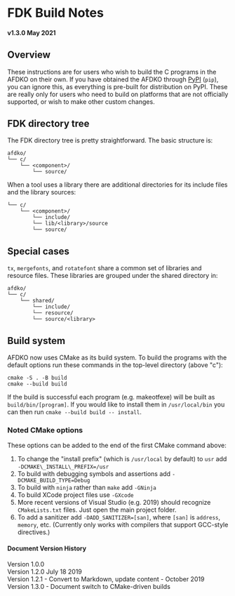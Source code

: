 # FDK Build Notes

#### v1.3.0 May 2021

## Overview
These instructions are for users who wish to build the C programs in the AFDKO on their own. If you have obtained the AFDKO through [PyPI](https://pypi.org/project/afdko/) (`pip`), you can ignore this, as everything is pre-built for distribution on PyPI. These are really only for users who need to build on platforms that are not officially supported, or wish to make other custom changes.

## FDK directory tree

The FDK directory tree is pretty straightforward. The basic structure is:
```
afdko/
└── c/
    └── <component>/
        └── source/
```

When a tool uses a library there are additional directories for its include files and the library sources:
```
└── c/
    └── <component>/
        └── include/
        └── lib/<library>/source
        └── source/
```

## Special cases
`tx`, `mergefonts`, and `rotatefont` share a common set of libraries and resource files. These libraries are grouped under the shared directory in:
```
afdko/
└── c/
    └── shared/
        └── include/
        └── resource/
        └── source/<library>
```

## Build system

AFDKO now uses CMake as its build system. To build the programs with the default options run these commands in the top-level directory (above "c"):

```
cmake -S . -B build
cmake --build build
```

If the build is successful each program (e.g. makeotfexe) will be built as `build/bin/[program]`.  If you would like to install them in `/usr/local/bin` you can then run `cmake --build build -- install`.

### Noted CMake options

These options can be added to the end of the first CMake command above:

1. To change the "install prefix" (which is `/usr/local` by default) to `usr` add `-DCMAKE\_INSTALL\_PREFIX=/usr`
2. To build with debugging symbols and assertions add `-DCMAKE_BUILD_TYPE=Debug`
3. To build with `ninja` rather than `make` add `-GNinja`
4. To build XCode project files use `-GXcode`
5. More recent versions of Visual Studio (e.g. 2019) should recognize `CMakeLists.txt` files. Just open the main project folder.
6. To add a sanitizer add `-DADD_SANITIZER=[san]`, where `[san]` is `address`, `memory`, etc. (Currently only works with compilers that support GCC-style directives.)

#### Document Version History
Version 1.0.0  
Version 1.2.0 July 18 2019  
Version 1.2.1 - Convert to Markdown, update content - October 2019  
Version 1.3.0 - Document switch to CMake-driven builds
